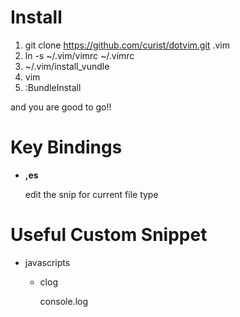 Install
=========================
1. git clone https://github.com/curist/dotvim.git .vim
2. ln -s ~/.vim/vimrc ~/.vimrc
3. ~/.vim/install_vundle
4. vim
5. :BundleInstall

and you are good to go!!

Key Bindings
=========================
* __,es__

   edit the snip for current file type 

Useful Custom Snippet
=========================
* javascripts
  * clog

      console.log
